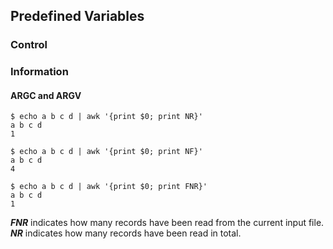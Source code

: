 ## Predefined Variables

### Control

### Information

#### ARGC and ARGV

```shell
$ echo a b c d | awk '{print $0; print NR}'
a b c d
1

$ echo a b c d | awk '{print $0; print NF}'
a b c d
4

$ echo a b c d | awk '{print $0; print FNR}'
a b c d
1
```

***FNR*** indicates how many records have been read from the current input file.<br>
***NR*** indicates how many records have been read in total.

